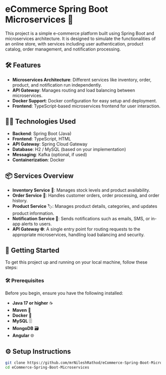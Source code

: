 # eCommerce Spring Boot Microservices 🚀

This project is a simple e-commerce platform built using Spring Boot and microservices architecture. It is designed to simulate the functionalities of an online store, with services including user authentication, product catalog, order management, and notification processing.

## 🛠️ Features

- **Microservices Architecture**: Different services like inventory, order, product, and notification run independently.
- **API Gateway**: Manages routing and load balancing between microservices.
- **Docker Support**: Docker configuration for easy setup and deployment.
- **Frontend**: TypeScript-based microservices frontend for user interaction.

## 🧑‍💻 Technologies Used

- **Backend**: Spring Boot (Java)
- **Frontend**: TypeScript, HTML
- **API Gateway**: Spring Cloud Gateway
- **Database**: H2 / MySQL (based on your implementation)
- **Messaging**: Kafka (optional, if used)
- **Containerization**: Docker

## 📦 Services Overview

- **Inventory Service** 🛒: Manages stock levels and product availability.
- **Order Service** 📝: Handles customer orders, order processing, and order history.
- **Product Service** 🏷️: Manages product details, categories, and updates product information.
- **Notification Service 📧**: Sends notifications such as emails, SMS, or in-app alerts to users.
- **API Gateway 🌐**: A single entry point for routing requests to the appropriate microservices, handling load balancing and security.

## 🚀 Getting Started

To get this project up and running on your local machine, follow these steps:

### 🛠️ Prerequisites

Before you begin, ensure you have the following installed:

- **Java 17 or higher** ☕
- **Maven** 🔧
- **Docker** 🐳
- **MySQL** 🗄️
- **MongoDB** 🗃️
- **Angular** 🌐
  
## ⚙️ Setup Instructions

   ```bash
   git clone https://github.com/mrNileshRathod/eCommerce-Spring-Boot-Microservices.git
   cd eCommerce-Spring-Boot-Microservices

